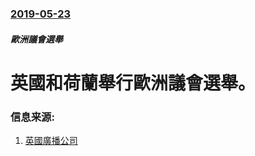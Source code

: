 ### [2019-05-23](/news/2019/05/23/index.md)

##### 歐洲議會選舉
# 英國和荷蘭舉行歐洲議會選舉。 




### 信息来源:

1. [英國廣播公司](https://www.bbc.com/news/uk-politics-48372665)
